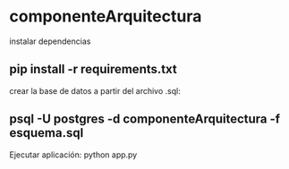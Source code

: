 # componenteArquitectura

instalar dependencias


pip install -r requirements.txt
--------------------------------------------------------------
crear la base de datos a partir del archivo .sql:


psql -U postgres -d componenteArquitectura -f esquema.sql
--------------------------------------------------------------
Ejecutar aplicación:
python app.py
